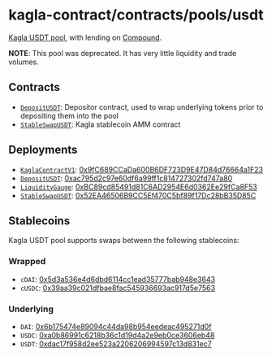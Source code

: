 # kagla-contract/contracts/pools/usdt

[Kagla USDT pool](https://www.kagla.finance/usdt), with lending on [Compound](https://compound.finance/).

**NOTE**: This pool was deprecated. It has very little liquidity and trade volumes.

## Contracts

* [`DepositUSDT`](DepositUSDT.vy): Depositor contract, used to wrap underlying tokens prior to depositing them into the pool
* [`StableSwapUSDT`](StableSwapUSDT.vy): Kagla stablecoin AMM contract

## Deployments

* [`KaglaContractV1`](../../tokens/KaglaTokenV1.vy): [0x9fC689CCaDa600B6DF723D9E47D84d76664a1F23](https://etherscan.io/address/0x9fC689CCaDa600B6DF723D9E47D84d76664a1F23)
* [`DepositUSDT`](DepositUSDT.vy): [0xac795d2c97e60df6a99ff1c814727302fd747a80](https://etherscan.io/address/0xac795d2c97e60df6a99ff1c814727302fd747a80)
* [`LiquidityGauge`](../../gauges/LiquidityGauge.vy): [0xBC89cd85491d81C6AD2954E6d0362Ee29fCa8F53](https://etherscan.io/address/0xbc89cd85491d81c6ad2954e6d0362ee29fca8f53)
* [`StableSwapUSDT`](StableSwapUSDT.vy): [0x52EA46506B9CC5Ef470C5bf89f17Dc28bB35D85C](https://etherscan.io/address/0x52EA46506B9CC5Ef470C5bf89f17Dc28bB35D85C)

## Stablecoins

Kagla USDT pool supports swaps between the following stablecoins:

### Wrapped

* `cDAI`: [0x5d3a536e4d6dbd6114cc1ead35777bab948e3643](https://etherscan.io/token/0x5d3a536e4d6dbd6114cc1ead35777bab948e3643)
* `cUSDC`: [0x39aa39c021dfbae8fac545936693ac917d5e7563](https://etherscan.io/token/0x39aa39c021dfbae8fac545936693ac917d5e7563)

### Underlying

* `DAI`: [0x6b175474e89094c44da98b954eedeac495271d0f](https://etherscan.io/token/0x6b175474e89094c44da98b954eedeac495271d0f)
* `USDC`: [0xa0b86991c6218b36c1d19d4a2e9eb0ce3606eb48](https://etherscan.io/token/0xa0b86991c6218b36c1d19d4a2e9eb0ce3606eb48)
* `USDT`: [0xdac17f958d2ee523a2206206994597c13d831ec7](https://etherscan.io/address/0xdac17f958d2ee523a2206206994597c13d831ec7)
